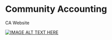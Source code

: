 # Community Accounting
 CA Website

[![IMAGE ALT TEXT HERE](https://img.youtube.com/vi/w0wOJIy1A1Q/maxresdefault.jpg?time=1642633500000&sqp=CJyyoo8G&rs=AOn4CLARmvHaPzmuFg_vh0g59cLmIPaw3g)](https://www.youtube.com/watch?v=w0wOJIy1A1Q)